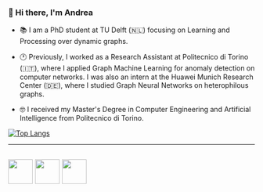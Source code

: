 ### 👋 Hi there, I'm Andrea

- 📚 I am a PhD student at TU Delft (🇳🇱) focusing on Learning and Processing over dynamic graphs.

- 🕐 Previously, I worked as a Research Assistant at Politecnico di Torino (🇮🇹), where I applied Graph Machine Learning for anomaly detection on computer networks. I was also an intern at the Huawei Munich Research Center (🇩🇪), where I studied Graph Neural Networks on heterophilous graphs.

- 🤓 I received my Master's Degree in Computer Engineering and Artificial Intelligence from Politecnico di Torino.


<!--
[<img src='https://cdn.jsdelivr.net/npm/simple-icons@3.0.1/icons/github.svg' alt='github' height='40'>](https://github.com/andrea-cavallo-98)  [<img src='https://cdn.jsdelivr.net/npm/simple-icons@3.0.1/icons/linkedin.svg' alt='linkedin' height='40'>](https://www.linkedin.com/in/andrea-cavallo-6a619a1a8/)  
-->

[![Top Langs](https://github-readme-stats.vercel.app/api/top-langs/?username=andrea-cavallo-98&exclude_repo=Software-Engineering-Project,near-app&langs_count=8&theme=tokyonight&layout=compact)](https://github.com/andrea-cavallo-98)

---
[<img src="https://cdn1.iconfinder.com/data/icons/logotypes/32/square-linkedin-512.png" width="50" height="50">][1]
[<img src="https://cdn2.iconfinder.com/data/icons/top-search/128/_web_Internet_network_www_communication_global_worldwide-512.png" width="50" height="50">][2]
[<img src="https://cdn3.iconfinder.com/data/icons/basic-ui-elements-2-4-filled-outline-45/512/Basic_UI_Elements_2.4_-_Filled_Outline_-_45-47-256.png" width="50" height="50">][3]
---
[1]: https://www.linkedin.com/in/andrea-cavallo-6a619a1a8/
[2]: https://andrea-cavallo-98.github.io/
[3]: https://scholar.google.com/citations?user=rzuJ5jMAAAAJ&hl=it
<!--
**andrea-cavallo-98/andrea-cavallo-98** is a ✨ _special_ ✨ repository because its `README.md` (this file) appears on your GitHub profile.

Here are some ideas to get you started:

- 🔭 I’m currently working on ...
- 🌱 I’m currently learning ...
- 👯 I’m looking to collaborate on ...
- 🤔 I’m looking for help with ...
- 💬 Ask me about ...
- 📫 How to reach me: ...
- 😄 Pronouns: ...
- ⚡ Fun fact: ...
-->
